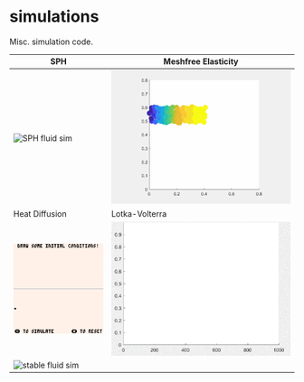 # simulations
Misc. simulation code.

| SPH | Meshfree Elasticity|
| ------------- | ------------- |
| ![SPH fluid sim](https://github.com/darren-moore/simulations/raw/master/matlab/SPH/sphDemo.gif) | ![meshfree bar bending](https://github.com/darren-moore/simulations/raw/master/matlab/meshfreeElasticity/barBend.gif)| 
| Heat Diffusion | Lotka-Volterra
| ![1d heat diffusion](https://github.com/darren-moore/simulations/raw/master/pico8/heat_demo.gif) | ![lotka-volterra demo](https://github.com/darren-moore/simulations/raw/master/matlab/lotkaVolterra/lotkaVolterra.gif)|
| ![stable fluid sim](https://github.com/darren-moore/simulations/raw/master/matlab/stableFluids/stableFluids.gif) | |
